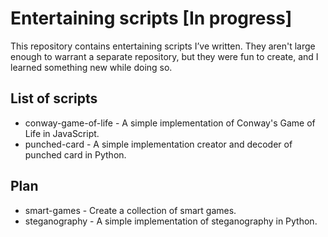 # Entertaining scripts [In progress]

This repository contains entertaining scripts I’ve written. They aren't large enough to warrant a separate repository, 
but they were fun to create, and I learned something new while doing so.

## List of scripts

- conway-game-of-life - A simple implementation of Conway's Game of Life in JavaScript.
- punched-card - A simple implementation creator and decoder of punched card in Python.

## Plan

- smart-games - Create a collection of smart games.
- steganography - A simple implementation of steganography in Python.
